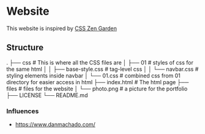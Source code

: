 # Website

This website is inspired by [CSS Zen Garden](https://csszengarden.com/)

## Structure
.
├── css                         # This is where all the CSS files are
│   ├── 01                      # styles of css for the same html
│   │   ├── base-style.css      # tag-level css 
│   │   └── navbar.css          # styling elements inside navbar 
│   └── 01.css                  # combined css from 01 directory for easier access in html
├── index.html                  # The html page
├── files                       # files for the website
│   └── photo.png               # a picture for the portfolio
├── LICENSE
└── README.md


### Influences

- https://www.danmachado.com/
